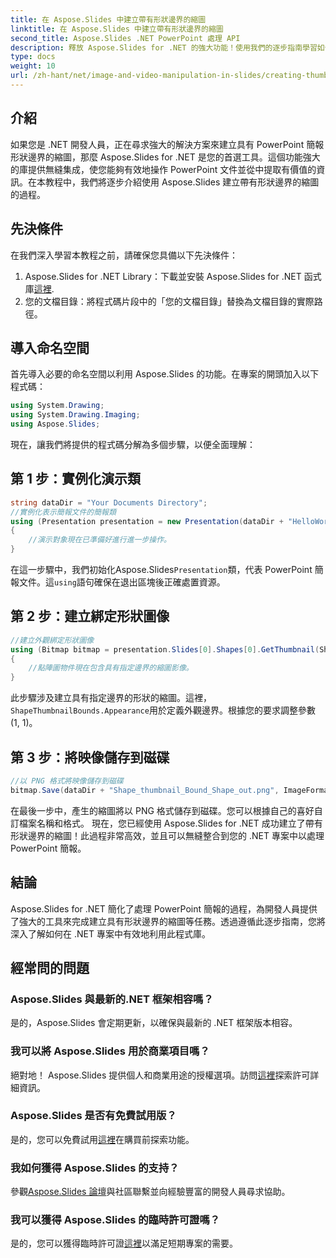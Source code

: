 ```yaml
---
title: 在 Aspose.Slides 中建立帶有形狀邊界的縮圖
linktitle: 在 Aspose.Slides 中建立帶有形狀邊界的縮圖
second_title: Aspose.Slides .NET PowerPoint 處理 API
description: 釋放 Aspose.Slides for .NET 的強大功能！使用我們的逐步指南學習如何輕鬆建立形狀縮圖。
type: docs
weight: 10
url: /zh-hant/net/image-and-video-manipulation-in-slides/creating-thumbnail-bounds-shape/
---
```

## 介紹
如果您是 .NET 開發人員，正在尋求強大的解決方案來建立具有 PowerPoint 簡報形狀邊界的縮圖，那麼 Aspose.Slides for .NET 是您的首選工具。這個功能強大的庫提供無縫集成，使您能夠有效地操作 PowerPoint 文件並從中提取有價值的資訊。在本教程中，我們將逐步介紹使用 Aspose.Slides 建立帶有形狀邊界的縮圖的過程。
## 先決條件
在我們深入學習本教程之前，請確保您具備以下先決條件：
1.  Aspose.Slides for .NET Library：下載並安裝 Aspose.Slides for .NET 函式庫[這裡](https://releases.aspose.com/slides/net/).
2. 您的文檔目錄：將程式碼片段中的「您的文檔目錄」替換為文檔目錄的實際路徑。
## 導入命名空間
首先導入必要的命名空間以利用 Aspose.Slides 的功能。在專案的開頭加入以下程式碼：
```csharp
using System.Drawing;
using System.Drawing.Imaging;
using Aspose.Slides;
```
現在，讓我們將提供的程式碼分解為多個步驟，以便全面理解：
## 第 1 步：實例化演示類
```csharp
string dataDir = "Your Documents Directory";
//實例化表示簡報文件的簡報類
using (Presentation presentation = new Presentation(dataDir + "HelloWorld.pptx"))
{
    //演示對象現在已準備好進行進一步操作。
}
```
在這一步驟中，我們初始化Aspose.Slides`Presentation`類，代表 PowerPoint 簡報文件。這`using`語句確保在退出區塊後正確處置資源。
## 第 2 步：建立綁定形狀圖像
```csharp
//建立外觀綁定形狀圖像
using (Bitmap bitmap = presentation.Slides[0].Shapes[0].GetThumbnail(ShapeThumbnailBounds.Appearance, 1, 1))
{
    //點陣圖物件現在包含具有指定邊界的縮圖影像。
}
```
此步驟涉及建立具有指定邊界的形狀的縮圖。這裡，`ShapeThumbnailBounds.Appearance`用於定義外觀邊界。根據您的要求調整參數 (1, 1)。
## 第 3 步：將映像儲存到磁碟
```csharp
//以 PNG 格式將映像儲存到磁碟
bitmap.Save(dataDir + "Shape_thumbnail_Bound_Shape_out.png", ImageFormat.Png);
```
在最後一步中，產生的縮圖將以 PNG 格式儲存到磁碟。您可以根據自己的喜好自訂檔案名稱和格式。
現在，您已經使用 Aspose.Slides for .NET 成功建立了帶有形狀邊界的縮圖！此過程非常高效，並且可以無縫整合到您的 .NET 專案中以處理 PowerPoint 簡報。
## 結論
Aspose.Slides for .NET 簡化了處理 PowerPoint 簡報的過程，為開發人員提供了強大的工具來完成建立具有形狀邊界的縮圖等任務。透過遵循此逐步指南，您將深入了解如何在 .NET 專案中有效地利用此程式庫。
## 經常問的問題
### Aspose.Slides 與最新的.NET 框架相容嗎？
是的，Aspose.Slides 會定期更新，以確保與最新的 .NET 框架版本相容。
### 我可以將 Aspose.Slides 用於商業項目嗎？
絕對地！ Aspose.Slides 提供個人和商業用途的授權選項。訪問[這裡](https://purchase.aspose.com/buy)探索許可詳細資訊。
### Aspose.Slides 是否有免費試用版？
是的，您可以免費試用[這裡](https://releases.aspose.com/)在購買前探索功能。
### 我如何獲得 Aspose.Slides 的支持？
參觀[Aspose.Slides 論壇](https://forum.aspose.com/c/slides/11)與社區聯繫並向經驗豐富的開發人員尋求協助。
### 我可以獲得 Aspose.Slides 的臨時許可證嗎？
是的，您可以獲得臨時許可證[這裡](https://purchase.aspose.com/temporary-license/)以滿足短期專案的需要。
